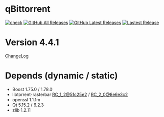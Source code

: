 # qBittorrent
[![check](https://github.com/brvphoenix/auto-build/workflows/CI/badge.svg?branch=master)](https://github.com/brvphoenix/auto-build/actions)
[![GitHub All Releases](https://img.shields.io/github/downloads/brvphoenix/auto-build/total)](https://github.com/brvphoenix/auto-build/releases)
[![GitHub Latest Releases](https://img.shields.io/github/downloads-pre/brvphoenix/auto-build/latest/total)](https://github.com/brvphoenix/auto-build/releases)
[![Lastest Release](https://img.shields.io/github/release/brvphoenix/auto-build.svg?style=flat)](https://github.com/brvphoenix/auto-build/releases)

# Version 4.4.1
[ChangeLog](https://github.com/qbittorrent/qBittorrent/blob/v4_4_x/Changelog)

# Depends (dynamic / static)
* Boost 1.75.0 / 1.78.0
* libtorrent-rasterbar [RC_1_2@51c25e2](https://github.com/arvidn/libtorrent/commits/RC_1_2?before=019fcc32bf776ff223f6461251ac0284b82d19f4+35&branch=RC_1_2) / [RC_2_0@8e6e3c2](https://github.com/arvidn/libtorrent/commits/RC_2_0?before=eda4baa0416dc01f93d0f5a12e640d9a96859caa+35&branch=RC_2_0)
* openssl 1.1.1m
* Qt 5.15.2 / 6.2.3
* zlib 1.2.11

